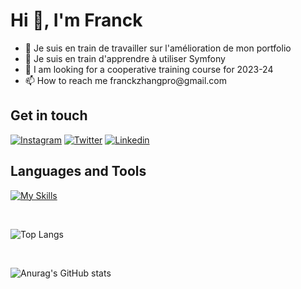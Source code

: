 
# Hi 👋, I'm Franck 

<ul>
<li> 🔭 Je suis en train de travailler sur l'amélioration de mon portfolio</li> 
<li> 🌱 Je suis en train d'apprendre à utiliser Symfony</li>
<li> 👯 I am looking for a cooperative training course for 2023-24 </li>
<li> 📫 How to reach me franckzhangpro@gmail.com </li>
</ul>

## **Get in touch** <br>
[![Instagram](https://skillicons.dev/icons?i=instagram)](https://www.instagram.com/franckzhang.fr/) 
[![Twitter](https://skillicons.dev/icons?i=twitter)](https://twitter.com/MaissackHere)
[![Linkedin](https://skillicons.dev/icons?i=linkedin)](https://www.linkedin.com/in/franck-zhang-iim/)



## **Languages and Tools** <br>
[![My Skills](https://skillicons.dev/icons?i=html,css,python,js,php,figma)](https://skillicons.dev)

<br>

![Top Langs](https://github-readme-stats.vercel.app/api/top-langs/?username=Maissack&hide_progress=none)

<br>

![Anurag's GitHub stats](https://github-readme-stats.vercel.app/api?username=Maissack&show_icons=true&theme=merko)
